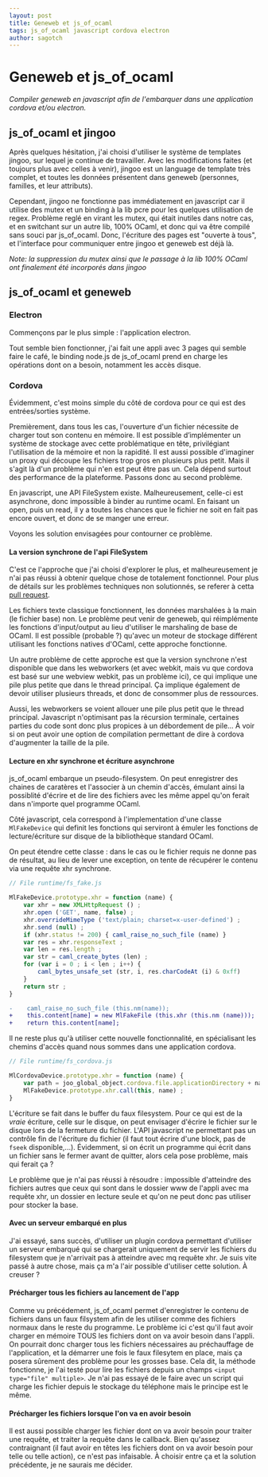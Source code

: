 ```yaml
---
layout: post
title: Geneweb et js_of_ocaml
tags: js_of_ocaml javascript cordova electron
author: sagotch
---
```


# Geneweb et js_of_ocaml

_Compiler geneweb en javascript afin de l'embarquer dans une
application cordova et/ou electron._

## js_of_ocaml et jingoo

Après quelques hésitation, j'ai choisi d'utiliser le système de
templates jingoo, sur lequel je continue de travailler. Avec les
modifications faites (et toujours plus avec celles à venir), jingoo
est un language de template très complet, et toutes les données
présentent dans geneweb (personnes, familles, et leur attributs).

Cependant, jingoo ne fonctionne pas immédiatement en javascript car il
utilise des mutex et un binding à la lib pcre pour les quelques
utilisation de regex. Problème reglé en virant les mutex, qui était
inutiles dans notre cas, et en switchant sur un autre lib, 100% OCaml,
et donc qui va être compilé sans souci par js_of_ocaml. Donc,
l'écriture des pages est "ouverte à tous", et l'interface pour
communiquer entre jingoo et geneweb est déjà là.

_Note: la suppression du mutex ainsi que le passage à la lib
100% OCaml ont finalement été incorporés dans jingoo_

## js_of_ocaml et geneweb

### Electron

Commençons par le plus simple : l'application electron.

Tout semble bien fonctionner, j'ai fait une appli avec 3 pages qui
semble faire le café, le binding node.js de js_of_ocaml prend en
charge les opérations dont on a besoin, notamment les accès disque.

### Cordova

Évidemment, c'est moins simple du côté de cordova pour ce qui est des
entrées/sorties système.

Premièrement, dans tous les cas, l'ouverture d'un fichier nécessite de
charger tout son contenu en mémoire. Il est possible d’implémenter un
système de stockage avec cette problématique en tête, privilégiant
l'utilisation de la mémoire et non la rapidité. Il est aussi possible
d'imaginer un proxy qui découpe les fichiers trop gros en plusieurs
plus petit. Mais il s'agit là d'un problème qui n'en est peut être pas
un. Cela dépend surtout des performance de la plateforme. Passons donc
au second problème.

En javascript, une API FileSystem existe. Malheureusement, celle-ci
est asynchrone, donc impossible à binder au runtime ocaml. En faisant
un open, puis un read, il y a toutes les chances que le fichier ne
soit en fait pas encore ouvert, et donc de se manger une erreur.

Voyons les solution envisagées pour contourner ce problème.

#### La version synchrone de l'api FileSystem

C'est ce l'approche que j'ai choisi d'explorer le plus, et
malheureusement je n'ai pas réussi à obtenir quelque chose de
totalement fonctionnel. Pour plus de détails sur les problèmes
techniques non solutionnés, se referer à cetta [pull
request](https://github.com/ocsigen/js_of_ocaml/pull/704).

Les fichiers texte classique fonctionnent, les données marshalées à la
main (le fichier base) non. Le problème peut venir de geneweb, qui
réimplémente les fonctions d'input/output au lieu d'utiliser le
marshaling de base de OCaml. Il est possible (probable ?) qu'avec un
moteur de stockage différent utilisant les fonctions natives d'OCaml,
cette approche fonctionne.

Un autre problème de cette approche est que la version synchrone n'est
disponible que dans les webworkers (et avec webkit, mais vu que
cordova est basé sur une webview webkit, pas un problème ici), ce qui
implique une pile plus petite que dans le thread principal. Ça
implique également de devoir utiliser plusieurs threads, et donc de
consommer plus de ressources.

Aussi, les webworkers se voient allouer une pile plus petit que le
thread principal. Javascript n'optimisant pas la récursion terminale,
certaines parties du code sont donc plus propices à un
débordement de pile... À voir si on peut avoir une option de
compilation permettant de dire à cordova d'augmenter la taille de la
pile.

#### Lecture en xhr synchrone et écriture asynchrone

js_of_ocaml embarque un pseudo-filesystem. On peut enregistrer des
chaines de caratères et l'associer à un chemin d'accès, émulant ainsi
la possiblité d'écrire et de lire des fichiers avec les même appel
qu'on ferait dans n'importe quel programme OCaml.

Côté javascript, cela correspond à l'implementation d'une classe
`MlFakeDevice` qui definit les fonctions qui serviront à émuler les
fonctions de lecture/écriture sur disque de la bibliothèque standard
OCaml.

On peut étendre cette classe : dans le cas ou le fichier requis ne donne pas de résultat, au lieu de lever une exception, on tente de récupérer le contenu via une requête xhr synchrone.

```javascript
// File runtime/fs_fake.js

MlFakeDevice.prototype.xhr = function (name) {
    var xhr = new XMLHttpRequest () ;
    xhr.open ('GET', name, false) ;
    xhr.overrideMimeType ('text/plain; charset=x-user-defined') ;
    xhr.send (null) ;
    if (xhr.status != 200) { caml_raise_no_such_file (name) }
    var res = xhr.responseText ;
    var len = res.length ;
    var str = caml_create_bytes (len) ;
    for (var i = 0 ; i < len ; i++) {
        caml_bytes_unsafe_set (str, i, res.charCodeAt (i) & 0xff)
    }
    return str ;
}
```

```diff
-    caml_raise_no_such_file (this.nm(name));
+    this.content[name] = new MlFakeFile (this.xhr (this.nm (name)));
+    return this.content[name];
```

Il ne reste plus qu'à utiliser cette nouvelle fonctionnalité, en
spécialisant les chemins d'accès quand nous sommes dans une
application cordova.

```javascript
// File runtime/fs_cordova.js

MlCordovaDevice.prototype.xhr = function (name) {
    var path = joo_global_object.cordova.file.applicationDirectory + name ;
    MlFakeDevice.prototype.xhr.call(this, name) ;
}
```

L'écriture se fait dans le buffer du faux filesystem. Pour ce qui est
de la _vraie_ écriture, celle sur le disque, on peut envisager
d'écrire le fichier sur le disque lors de la fermeture du
fichier. L'API javascript ne permettant pas un contrôle fin de
l'écriture du fichier (il faut tout écrire d'une block, pas de `fseek`
disponible,...). Évidemment, si on écrit un programme qui écrit dans
un fichier sans le fermer avant de quitter, alors cela pose problème,
mais qui ferait ça ?

Le problème que je n'ai pas réussi à résoudre : impossible d'atteindre
des fichiers autres que ceux qui sont dans le dossier www de l'appli
avec ma requête xhr, un dossier en lecture seule et qu'on ne peut donc
pas utiliser pour stocker la base.

#### Avec un serveur embarqué en plus

J'ai essayé, sans succès, d'utiliser un plugin cordova permettant
d'utiliser un serveur embarqué qui se chargerait uniquement de servir
les fichiers du filesystem que je n'arrivait pas à atteindre avec mq requête xhr. Je suis vite passé à autre chose, mais ça m'a l'air possible d'utiliser cette solution. À creuser ?

#### Précharger tous les fichiers au lancement de l'app

Comme vu précédement, js_of_ocaml permet d'enregistrer le contenu de
fichiers dans un faux filsystem afin de les utiliser comme des
fichiers normaux dans le reste du programme. Le problème ici c'est
qu'il faut avoir charger en mémoire TOUS les fichiers dont on va avoir
besoin dans l'appli. On pourrait donc charger tous les fichiers
nécessaires au préchauffage de l'application, et la démarrer une fois
le faux filesytem en place, mais ça posera sûrement des problème pour
les grosses base. Cela dit, la méthode fonctionne, je l'ai testé pour
lire les fichiers depuis un champs `<input type="file" multiple>`. Je
n'ai pas essayé de le faire avec un script qui charge les fichier
depuis le stockage du téléphone mais le principe est le même.

#### Précharger les fichiers lorsque l'on va en avoir besoin

Il est aussi possible charger les fichier dont on va avoir besoin pour
traiter une requête, et traiter la requête dans le callback. Bien
qu'assez contraignant (il faut avoir en têtes les fichiers dont on va
avoir besoin pour telle ou telle action), ce n'est pas infaisable. À
choisir entre ça et la solution précédente, je ne saurais me décider.
